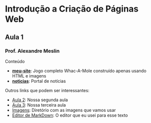 # Introdução a Criação de Páginas Web
## Aula 1
### Prof. Alexandre Meslin

Conteúdo

* [__meu-site__](./meu-site): Jogo completo Whac-A-Mole construído apenas usando HTML e imagens
* [__noticias__](./noticias): Portal de notícias

Outros links que podem ser interessantes:
* [Aula 2](../aula-2): Nossa segunda aula
* [Aula 3](../aula-3): Nossa terceira aula
* [Imagens](../imagens): Diretório com as imagens que vamos usar
* [Editor de MarkDown](https://jbt.github.io/markdown-editor/): O editor que eu usei para esse texto